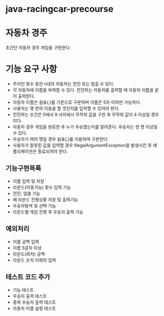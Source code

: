 # java-racingcar-precourse

# 자동차 경주

초간단 자동차 경주 게임을 구현한다.

# 기능 요구 사항

- 주어진 횟수 동안 n대의 자동차는 전진 또는 멈출 수 있다.
- 각 자동차에 이름을 부여할 수 있다. 전진하는 자동차를 출력할 때 자동차 이름을 같이 출력한다.
- 자동차 이름은 쉼표(,)를 기준으로 구분하며 이름은 5자 이하만 가능하다.
- 사용자는 몇 번의 이동을 할 것인지를 입력할 수 있어야 한다.
- 전진하는 조건은 0에서 9 사이에서 무작위 값을 구한 후 무작위 값이 4 이상일 경우이다.
- 자동차 경주 게임을 완료한 후 누가 우승했는지를 알려준다. 우승자는 한 명 이상일 수 있다.
- 우승자가 여러 명일 경우 쉼표(,)를 이용하여 구분한다.
- 사용자가 잘못된 값을 입력할 경우 IllegalArgumentException을 발생시킨 후 애플리케이션은 종료되어야 한다.

## 기능구현목록

- 이름 입력 및 저장
- 라운드(이동가능) 횟수 입력 기능
- 전진, 멈춤 기능
- 매 라운드 진행상황 저장 및 출력기능
- 우승자탐색 및 선택 기능
- 라운드별 게임 진행 후 우승자 출력 기능

## 예외처리

- 이름 공백 입력
- 이름 5글자 이상
- 라운드(회차) 공백
- 라운드 숫자 이외의 입력

## 테스트 코드 추가

- 기능 테스트
- 우승자 출력 테스트
- 중복 우숭자 출력 테스트
- 자동차 이름 설정 테스트
